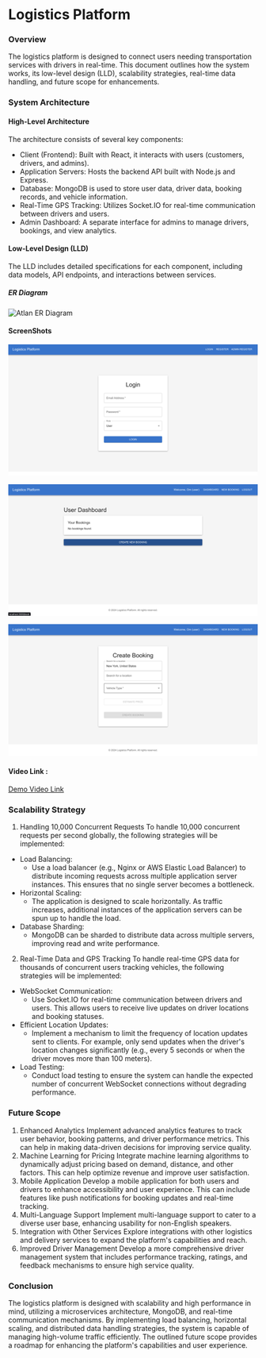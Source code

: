 # Logistics Platform
### Overview
The logistics platform is designed to connect users needing transportation services with drivers in real-time. This document outlines how the system works, its low-level design (LLD), scalability strategies, real-time data handling, and future scope for enhancements.

### System Architecture
#### High-Level Architecture
The architecture consists of several key components:
- Client (Frontend): Built with React, it interacts with users (customers, drivers, and admins).
- Application Servers: Hosts the backend API built with Node.js and Express.
- Database: MongoDB is used to store user data, driver data, booking records, and vehicle information.
- Real-Time GPS Tracking: Utilizes Socket.IO for real-time communication between drivers and users.
- Admin Dashboard: A separate interface for admins to manage drivers, bookings, and view analytics.
  
#### Low-Level Design (LLD)

The LLD includes detailed specifications for each component, including data models, API endpoints, and interactions between services.

##### ER Diagram
![Atlan ER Diagram](https://github.com/user-attachments/assets/cb9b9066-98e9-4918-8162-c59bb2eed16a)

#### ScreenShots
![Login Page](https://github.com/OmVibhandik/Logistify-atlan/blob/main/client/public/ScreenShot/Login_Page.png)

![User Dashboard Page](https://github.com/OmVibhandik/Logistify-atlan/blob/main/client/public/ScreenShot/User_DashBoard.png)

![Create Booking Page](https://github.com/OmVibhandik/Logistify-atlan/blob/main/client/public/ScreenShot/CreateBooking.png)


#### Video Link : 
[Demo Video Link](https://drive.google.com/file/d/10bFNkH4zam-39tSE9hMiJeLNllnH2KtF/view?usp=sharing)


### Scalability Strategy
1. Handling 10,000 Concurrent Requests
To handle 10,000 concurrent requests per second globally, the following strategies will be implemented:
  - Load Balancing:
    - Use a load balancer (e.g., Nginx or AWS Elastic Load Balancer) to distribute incoming requests across multiple application server instances. This ensures that no single server becomes a bottleneck.
  - Horizontal Scaling:
    - The application is designed to scale horizontally. As traffic increases, additional instances of the application servers can be spun up to handle the load.
  - Database Sharding:
    - MongoDB can be sharded to distribute data across multiple servers, improving read and write performance.

2. Real-Time Data and GPS Tracking
To handle real-time GPS data for thousands of concurrent users tracking vehicles, the following strategies will be implemented:
  - WebSocket Communication:
    - Use Socket.IO for real-time communication between drivers and users. This allows users to receive live updates on driver locations and booking statuses.
  - Efficient Location Updates:
    - Implement a mechanism to limit the frequency of location updates sent to clients. For example, only send updates when the driver's location changes significantly (e.g., every 5 seconds or when the driver moves more than 100 meters).
  - Load Testing:
    - Conduct load testing to ensure the system can handle the expected number of concurrent WebSocket connections without degrading performance.

### Future Scope
1. Enhanced Analytics
Implement advanced analytics features to track user behavior, booking patterns, and driver performance metrics. This can help in making data-driven decisions for improving service quality.
2. Machine Learning for Pricing
Integrate machine learning algorithms to dynamically adjust pricing based on demand, distance, and other factors. This can help optimize revenue and improve user satisfaction.
3. Mobile Application
Develop a mobile application for both users and drivers to enhance accessibility and user experience. This can include features like push notifications for booking updates and real-time tracking.
4. Multi-Language Support
Implement multi-language support to cater to a diverse user base, enhancing usability for non-English speakers.
5. Integration with Other Services
Explore integrations with other logistics and delivery services to expand the platform's capabilities and reach.
6. Improved Driver Management
Develop a more comprehensive driver management system that includes performance tracking, ratings, and feedback mechanisms to ensure high service quality.

### Conclusion
The logistics platform is designed with scalability and high performance in mind, utilizing a microservices architecture, MongoDB, and real-time communication mechanisms. By implementing load balancing, horizontal scaling, and distributed data handling strategies, the system is capable of managing high-volume traffic efficiently. The outlined future scope provides a roadmap for enhancing the platform's capabilities and user experience.

